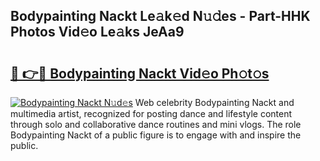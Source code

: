 ## Bodypainting Nackt Le𝚊k𝚎d N𝚞𝚍es - Part-HHK Photos Vid𝚎o Le𝚊ks JeAa9

# <h2><a href="http://fb4jqtm.evod.top/?m=Bodypainting+Nackt">🔗 👉🔴 Bodypainting Nackt Vid𝚎o Ph𝚘t𝚘s</a></h2>

[![Bodypainting Nackt N𝚞d𝚎s](https://i.imgur.com/8V9OHl7.gif)](http://fb4jqtm.evod.top/?m=Bodypainting+Nackt)
Web celebrity Bodypainting Nackt and multimedia artist, recognized for posting dance and lifestyle content through solo and collaborative dance routines and mini vlogs. The role Bodypainting Nackt of a public figure is to engage with and inspire the public. 
